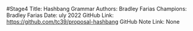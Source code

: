 #Stage4
Title: Hashbang Grammar
Authors: Bradley Farias
Champions: Bradley Farias
Date: uly 2022
GitHub Link: https://github.com/tc39/proposal-hashbang
GitHub Note Link: None
